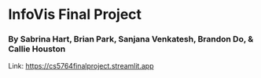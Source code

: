 # InfoVis Final Project

### By Sabrina Hart, Brian Park, Sanjana Venkatesh, Brandon Do, & Callie Houston 

Link: https://cs5764finalproject.streamlit.app
